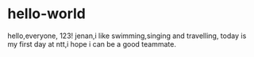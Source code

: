 # hello-world

hello,everyone, 123!
jenan,i like swimming,singing and travelling, today is my first day at ntt,i hope i can be a good teammate.
